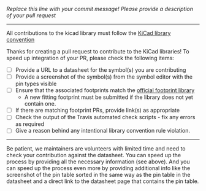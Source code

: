 *Replace this line with your commit message! Please provide a description of your pull request*

---

All contributions to the kicad library must follow the [KiCad library convention](http://kicad-pcb.org/libraries/klc/)

Thanks for creating a pull request to contribute to the KiCad libraries! To speed up integration of your PR, please check the following items:

- [ ] Provide a URL to a datasheet for the symbol(s) you are contributing
- [ ] Provide a screenshot of the symbol(s) from the symbol editor with the pin types visible
- [ ] Ensure that the associated footprints match the [official footprint library](https://github.com/kicad/kicad-footprints)
  - A new fitting footprint must be submitted if the library does not yet contain one.
- [ ] If there are matching footprint PRs, provide link(s) as appropriate
- [ ] Check the output of the Travis automated check scripts - fix any errors as required
- [ ] Give a reason behind any intentional library convention rule violation.

---

Be patient, we maintainers are volunteers with limited time and need to check your contribution against the datasheet. You can speed up the process by providing all the necessary information (see above). And you can speed up the process even more by providing additional info like the screenshot of the pin table sorted in the same way as the pin table in the datasheet and a direct link to the datasheet page that contains the pin table.
